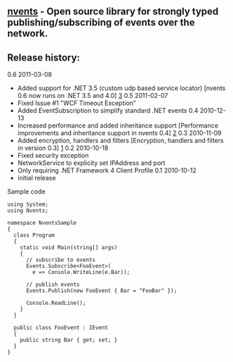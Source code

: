 [nvents](http://nvents.org/) - Open source library for strongly typed publishing/subscribing of events over the network.
----------------
Release history:
----------------
 0.6 2011-03-08
  * Added support for .NET 3.5 (custom udp based service locator) [nvents 0.6 now runs on .NET 3.5 and 4.0] [3]
 0.5 2011-02-07
  * Fixed Issue #1 "WCF Timeout Exception"
  * Added EventSubscription<TEvent> to simplify standard .NET events
 0.4 2010-12-13
  * Increased performance and added inheritance support [Performance improvements and inheritance support in nvents 0.4] [2]
 0.3 2010-11-09
  * Added encryption, handlers and filters [Encryption, handlers and filters in version 0.3] [1]
 0.2 2010-10-18
  * Fixed security exception
  * NetworkService to explicity set IPAddress and port
  * Only requiring .NET Framework 4 Client Profile
 0.1 2010-10-12
  * initial release

  [1]: http://nvents.org/post/2010/11/09/Encryption-handlers-and-filters-in-version-03.aspx
  [2]: http://nvents.org/post/2010/12/13/Performance-improvements-and-inheritance-support-in-nvents-04.aspx
  [3]: http://nvents.org/post/2011/03/09/nvents-06-now-runs-on-NET-35-and-40.aspx

Sample code

	using System;
	using Nvents;
	
	namespace NventsSample
	{
	  class Program
	  {
		static void Main(string[] args)
		{
		  // subscribe to events
		  Events.Subscribe<FooEvent>(
			e => Console.WriteLine(e.Bar));

		  // publish events
		  Events.Publish(new FooEvent { Bar = "FooBar" });

		  Console.ReadLine();
		}
	  }

	  public class FooEvent : IEvent
	  {
		public string Bar { get; set; }
	  }
	}